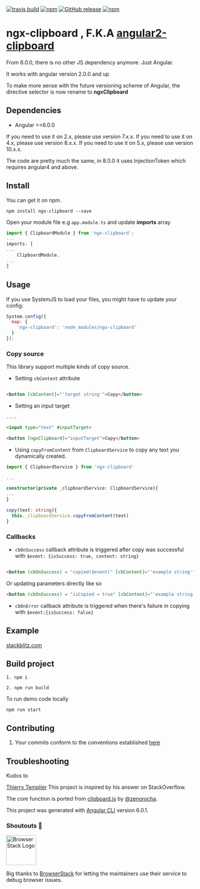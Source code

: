 [![travis build](https://img.shields.io/travis/maxisam/ngx-clipboard.svg?style=flat-square)](https://travis-ci.org/maxisam/ngx-clipboard)
[![npm](https://img.shields.io/npm/dt/ngx-clipboard.svg?style=flat-square)](https://www.npmjs.com/package/ngx-clipboard)
[![GitHub release](https://img.shields.io/github/release/maxisam/ngx-clipboard.svg?style=flat-square)](https://github.com/maxisam/ngx-clipboard/releases)
[![npm](https://img.shields.io/npm/l/ngx-clipboard.svg?style=flat-square)]()

# ngx-clipboard , F.K.A [angular2-clipboard](https://www.npmjs.com/package/angular2-clipboard)

From 6.0.0, there is no other JS dependency anymore. Just Angular.

It works with angular version 2.0.0 and up

To make more sense with the future versioning scheme of Angular, the directive selector is now rename to **ngxClipboard**

## Dependencies

* Angular >=6.0.0

If you need to use it on 2.x, please use version 7.x.x.
If you need to use it on 4.x, please use version 8.x.x.
If you need to use it on 5.x, please use version 10.x.x.

The code are pretty much the same, in 8.0.0 it uses InjectionToken which requires angular4 and above.

## Install

You can get it on npm.

```
npm install ngx-clipboard --save
```

Open your module file e.g `app.module.ts` and update **imports** array 
```ts
import { ClipboardModule } from 'ngx-clipboard';
...
imports: [
...
    ClipboardModule,
...
]

```

## Usage

If you use SystemJS to load your files, you might have to update your config:

```js
System.config({
  map: {
    'ngx-clipboard': 'node_modules/ngx-clipboard'
  }
});
```

### Copy source
This library support multiple kinds of copy source.

* Setting `cbContent` attribute 

```html

<button [cbContent]="'target string'">Copy</button>

```

* Setting an input target

```html
....

<input type="text" #inputTarget>

<button [ngxClipboard]="inputTarget">Copy</button>

```
* Using `copyFromContent` from `ClipboardService` to copy any text you dynamically created.
```ts
import { ClipboardService } from 'ngx-clipboard'

...

constructor(private _clipboardService: ClipboardService){
...
}

copy(text: string){
  this._clipboardService.copyFromContent(text)
}

```

### Callbacks

* `cbOnSuccess` callback attribute is triggered after copy was successful with `$event: {isSuccess: true, content: string}`

```html

<button (cbOnSuccess) = "copied($event)" [cbContent]="'example string'">Copied</button> 
```

Or updating parameters directly like so
```html
<button (cbOnSuccess) = "isCopied = true" [cbContent]="'example string'">Copied</button>
```

* `cbOnError` callback attribute is triggered when there's failure in copying with `$event:{isSuccess: false}`



## Example

[stackblitz.com](https://stackblitz.com/github/maxisam/ngx-clipboard)


## Build project

```
1. npm i

2. npm run build
```

To run demo code locally

`npm run start`

## Contributing

1.  Your commits conform to the conventions established [here](https://github.com/conventional-changelog/conventional-changelog-angular/blob/master/convention.md)

## Troubleshooting

Kudos to

[Thierry Templier](http://stackoverflow.com/a/36330518/667767) This project is inspired by his answer on StackOverflow.

The core function is ported from [clipboard.js](http://zenorocha.github.io/clipboard.js/) by [@zenorocha](https://twitter.com/zenorocha).

This project was generated with [Angular CLI](https://github.com/angular/angular-cli) version 6.0.1.


### Shoutouts 🙏
<img src="https://www.browserstack.com/images/layout/browserstack-logo-600x315.png" height="80" title="BrowserStack Logo" alt="BrowserStack Logo" /> 

Big thanks to [BrowserStack](https://www.browserstack.com) for letting the maintainers use their service to debug browser issues.
